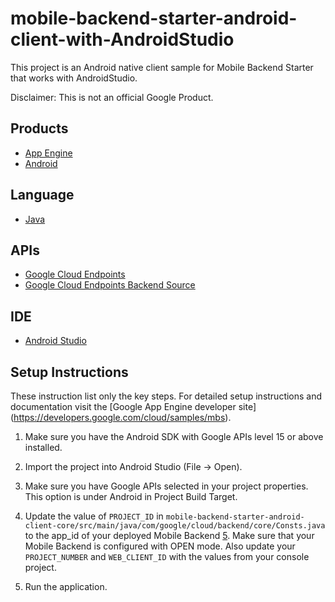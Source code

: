 mobile-backend-starter-android-client-with-AndroidStudio
========================================================

This project is an Android native client sample for Mobile Backend Starter
that works with AndroidStudio.

Disclaimer: This is not an official Google Product.

## Products
- [App Engine][1]
- [Android][2]

## Language
- [Java][3]

## APIs
- [Google Cloud Endpoints][4]
- [Google Cloud Endpoints Backend Source][5]

## IDE
- [Android Studio][6]

## Setup Instructions
These instruction list only the key steps.
For detailed setup instructions and documentation visit the [Google App Engine developer site] (https://developers.google.com/cloud/samples/mbs).

1. Make sure you have the Android SDK with Google APIs level 15 or above installed.

2. Import the project into Android Studio (File -> Open).

3. Make sure you have Google APIs selected in your project properties. This option is under Android in Project Build Target.

4. Update the value of `PROJECT_ID` in
   `mobile-backend-starter-android-client-core/src/main/java/com/google/cloud/backend/core/Consts.java` to the app_id of your
   deployed Mobile Backend [5]. Make sure that your Mobile Backend is configured
   with OPEN mode. Also update your `PROJECT_NUMBER` and `WEB_CLIENT_ID` with the values from your console project.

5. Run the application.

[1]: https://developers.google.com/appengine
[2]: http://developer.android.com/index.html
[3]: http://java.com/en/
[4]: https://developers.google.com/appengine/docs/java/endpoints/
[5]: https://github.com/GoogleCloudPlatform/solutions-mobile-backend-starter-java
[6]: http://developer.android.com/sdk/installing/studio.html

